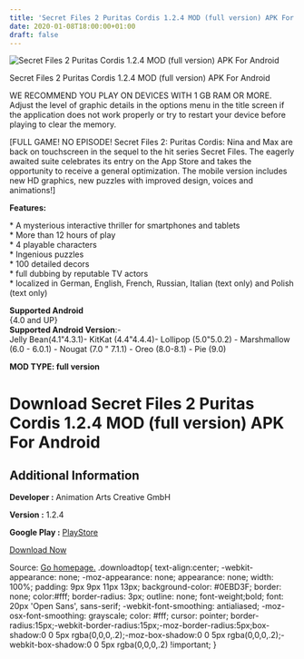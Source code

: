 ```yaml
---
title: 'Secret Files 2 Puritas Cordis 1.2.4 MOD (full version) APK For Android'
date: 2020-01-08T18:00:00+01:00
draft: false
---
```


![Secret Files 2 Puritas Cordis 1.2.4 MOD (full version) APK For Android](https://i1.wp.com/apkhome.net/wp-content/uploads/2020/01/Secret-Files-2-Puritas-Cordis-1.2.4-MOD-full-version.png "Secret Files 2 Puritas Cordis 1.2.4 MOD (full version) APK For Android")

  

Secret Files 2 Puritas Cordis 1.2.4 MOD (full version) APK For Android

WE RECOMMEND YOU PLAY ON DEVICES WITH 1 GB RAM OR MORE. Adjust the level of graphic details in the options menu in the title screen if the application does not work properly or try to restart your device before playing to clear the memory.

\[FULL GAME! NO EPISODE! Secret Files 2: Puritas Cordis: Nina and Max are back on touchscreen in the sequel to the hit series Secret Files. The eagerly awaited suite celebrates its entry on the App Store and takes the opportunity to receive a general optimization. The mobile version includes new HD graphics, new puzzles with improved design, voices and animations!\]

**Features:**

\* A mysterious interactive thriller for smartphones and tablets  
\* More than 12 hours of play  
\* 4 playable characters  
\* Ingenious puzzles  
\* 100 detailed decors  
\* full dubbing by reputable TV actors  
\* localized in German, English, French, Russian, Italian (text only) and Polish (text only)

**Supported Android**  
{4.0 and UP}  
**Supported Android Version**:-  
Jelly Bean(4.1"4.3.1)- KitKat (4.4"4.4.4)- Lollipop (5.0"5.0.2) - Marshmallow (6.0 - 6.0.1) - Nougat (7.0 " 7.1.1) - Oreo (8.0-8.1) - Pie (9.0)

**MOD TYPE: full version**

Download Secret Files 2 Puritas Cordis 1.2.4 MOD (full version) APK For Android
===============================================================================

Additional Information
----------------------

**Developer :** Animation Arts Creative GmbH

**Version :** 1.2.4

**Google Play :** [PlayStore](https://play.google.com/store/apps/details?id=com.animationarts.secretfiles2)

  

[Download Now](https://store4app.co/post/secret-files-2-puritas-cordis-1-2-4-mod-full-version-apk-for-android_1578502633)

  
Source: [Go homepage.](https://store4app.co/post/secret-files-2-puritas-cordis-1-2-4-mod-full-version-apk-for-android_1578502633) .downloadtop{ text-align:center; -webkit-appearance: none; -moz-appearance: none; appearance: none; width: 100%; padding: 9px 9px 11px 13px; background-color: #0EBD3F; border: none; color:#fff; border-radius: 3px; outline: none; font-weight;bold; font: 20px 'Open Sans', sans-serif; -webkit-font-smoothing: antialiased; -moz-osx-font-smoothing: grayscale; color: #fff; cursor: pointer; border-radius:15px;-webkit-border-radius:15px;-moz-border-radius:5px;box-shadow:0 0 5px rgba(0,0,0,.2);-moz-box-shadow:0 0 5px rgba(0,0,0,.2);-webkit-box-shadow:0 0 5px rgba(0,0,0,.2) !important; }